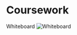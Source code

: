 # Coursework

Whiteboard
![Whiteboard](https://media.discordapp.net/attachments/776482207249465364/776505801518874685/Whiteboard.png?width=934&height=592)
